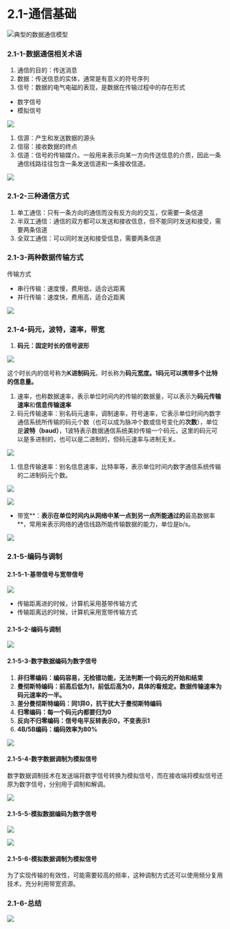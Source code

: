 # 2.1-通信基础

![&#x5178;&#x578B;&#x7684;&#x6570;&#x636E;&#x901A;&#x4FE1;&#x6A21;&#x578B;](../../.gitbook/assets/image%20%28134%29.png)

### 2.1-1-数据通信相关术语

1. 通信的目的：传送消息
2. 数据：传送信息的实体，通常是有意义的符号序列
3. 信号：数据的电气电磁的表现，是数据在传输过程中的存在形式

* 数字信号
* 模拟信号

![](../../.gitbook/assets/image%20%2830%29.png)

1. 信源：产生和发送数据的源头
2. 信宿：接收数据的终点
3. 信道：信号的传输媒介。一般用来表示向某一方向传送信息的介质，因此一条通信线路往往包含一条发送信道和一条接收信道。

![](../../.gitbook/assets/image%20%2895%29.png)

### 2.1-2-三种通信方式

1. 单工通信：只有一条方向的通信而没有反方向的交互，仅需要一条信道
2. 半双工通信：通信的双方都可以发送和接收信息，但不能同时发送和接受，需要两条信道
3. 全双工通信：可以同时发送和接受信息，需要两条信道

### 2.1-3-两种数据传输方式

传输方式

* 串行传输：速度慢，费用低，适合远距离
* 并行传输：速度快，费用高，适合近距离

![](../../.gitbook/assets/image%20%2819%29.png)

### 2.1-4-码元，波特，速率，带宽

1. **码元：固定时长的信号波形** 

![](../../.gitbook/assets/image%20%2846%29.png)

这个时长内的信号称为**K进制码元**，时长称为**码元宽度。1码元可以携带多个比特的信息量。**

1. 速率，也称数据速率，表示单位时间内的传输的数据量，可以表示为**码元传输速率**和**信息传输速率**
2. 码元传输速率：别名码元速率，调制速率，符号速率，它表示单位时间内数字通信系统所传输的码元个数（也可以成为脉冲个数或信号变化的**次数**），单位是**波特（baud）**，1波特表示数据通信系统美妙传输一个码元，这里的码元可以是多进制的，也可以是二进制的，但码元速率与进制无关。

![](../../.gitbook/assets/image%20%2868%29.png)

1. 信息传输速率：别名信息速率，比特率等，表示单位时间内数字通信系统传输的二进制码元个数。

![](../../.gitbook/assets/image%20%28115%29.png)

![](../../.gitbook/assets/image%20%2859%29.png)

* 带宽**：**表示在单位时间内从网络中某一点到另一点所能通过的**最高数据率**，常用来表示网络的通信线路所能传输数据的能力，单位是b/s。



![](../../.gitbook/assets/image%20%286%29.png)

### **2.1-5-编码与调制**

#### **2.1-5-1-基带信号与宽带信号**

![](../../.gitbook/assets/image%20%28105%29.png)

* 传输距离进的时候，计算机采用基带传输方式
* 传输距离远的时候，计算机采用宽带传输方式

#### 2.1-5-2-编码与调制

![](../../.gitbook/assets/image%20%287%29.png)

#### **2.1-5-3-数字数据编码为数字信号**

1. **非归零编码：编码容易，无检错功能，无法判断一个码元的开始和结束**
2. **曼彻斯特编码：前高后低为1，前低后高为0，具体的看规定。数据传输速率为码元速率的一半。**
3. **差分曼彻斯特编码：同1异0，抗干扰大于曼彻斯特编码**
4. **归零编码：每一个码元内都要归为0**
5. **反向不归零编码：信号电平反转表示0，不变表示1**
6. **4B/5B编码：编码效率为80%**

![](../../.gitbook/assets/image%20%2840%29.png)

#### 

#### 2.1-5-4-数字数据调制为模拟信号

数字数据调制技术在发送端将数字信号转换为模拟信号，而在接收端将模拟信号还原为数字信号，分别用于调制和解调。

![](../../.gitbook/assets/image%20%2862%29.png)

#### 2.1-5-5-模拟数据编码为数字信号

![](../../.gitbook/assets/image%20%2824%29.png)

![](../../.gitbook/assets/image%20%2825%29.png)

#### 2.1-5-6-模拟数据调制为模拟信号

为了实现传输的有效性，可能需要较高的频率，这种调制方式还可以使用频分复用技术，充分利用带宽资源。



### 2.1-6-总结

![](../../.gitbook/assets/image%20%2849%29.png)


